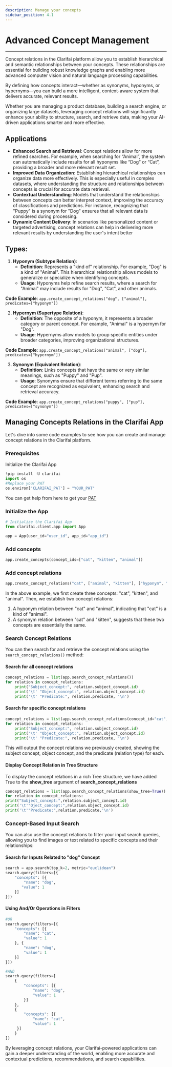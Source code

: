 ```yaml
---
description: Manage your concepts
sidebar_position: 4.1
---
```


# Advanced Concept Management
<hr />

Concept relations in the Clarifai platform allow you to establish hierarchical and semantic relationships between your concepts. These relationships are essential for building robust knowledge graphs and enabling more advanced computer vision and natural language processing capabilities.

By defining how concepts interact—whether as synonyms, hyponyms, or hypernyms—you can build a more intelligent, context-aware system that delivers accurate, relevant results.

Whether you are managing a product database, building a search engine, or organizing large datasets, leveraging concept relations will significantly enhance your ability to structure, search, and retrieve data, making your AI-driven applications smarter and more effective.


## Applications

* **Enhanced Search and Retrieval**: Concept relations allow for more refined searches. For example, when searching for “Animal”, the system can automatically include results for all hyponyms like “Dog” or “Cat”, providing a broader and more relevant result set.
* **Improved Data Organization**: Establishing hierarchical relationships can organize data more effectively. This is especially useful in complex datasets, where understanding the structure and relationships between concepts is crucial for accurate data retrieval.
* **Contextual Understanding**: Models that understand the relationships between concepts can better interpret context, improving the accuracy of classifications and predictions. For instance, recognizing that "Puppy" is a synonym for "Dog" ensures that all relevant data is considered during processing.
* **Dynamic Content Delivery**: In scenarios like personalized content or targeted advertising, concept relations can help in delivering more relevant results by understanding the user's intent better


## Types:

1. **Hyponym (Subtype Relation)**:
    * **Definition**: Represents a "kind of" relationship. For example, "Dog" is a kind of "Animal". This hierarchical relationship allows models to generalize or specialize when identifying concepts.
    * **Usage**: Hyponyms help refine search results, where a search for "Animal" may include results for "Dog", "Cat", and other animals.

**Code Example**:
`app.create_concept_relations("dog", ["animal"], predicates=["hyponym"])`



2. **Hypernym (Supertype Relation)**:
    * **Definition**: The opposite of a hyponym, it represents a broader category or parent concept. For example, "Animal" is a hypernym for "Dog".
    * **Usage**: Hypernyms allow models to group specific entities under broader categories, improving organizational structures.

**Code Example**:
`app.create_concept_relations("animal", ["dog"], predicates=["hypernym"])`



3. **Synonym (Equivalent Relation)**:
    * **Definition**: Links concepts that have the same or very similar meanings, such as "Puppy" and "Pup".
    * **Usage**: Synonyms ensure that different terms referring to the same concept are recognized as equivalent, enhancing search and retrieval accuracy.

**Code Example**:
`app.create_concept_relations("puppy", ["pup"], predicates=["synonym"])`


## Managing Concepts Relations in the Clarifai App

Let's dive into some code examples to see how you can create and manage concept relations in the Clarifai platform.


### Prerequisites

Initialize the Clarifai App

```python
!pip install -U clarifai
import os
#Replace your PAT
os.environ['CLARIFAI_PAT'] = "YOUR_PAT"
```


You can get help from here to get your [PAT](https://docs.clarifai.com/clarifai-basics/authentication/personal-access-tokens/)


### Initialize the App

```python
# Initialize the Clarifai App
from clarifai.client.app import App

app = App(user_id="user_id", app_id="app_id")
```



### Add concepts

```python
app.create_concepts(concept_ids=["cat", "kitten", "animal"])
```



### Add concept relations


```python
app.create_concept_relations("cat", ["animal", "kitten"], ["hyponym", "synonym"])
```


In the above example, we first create three concepts: "cat", "kitten", and "animal". Then, we establish two concept relations:



1. A hyponym relation between "cat" and "animal", indicating that "cat" is a kind of "animal".
2. A synonym relation between "cat" and "kitten", suggests that these two concepts are essentially the same.


### Search Concept Relations

You can then search for and retrieve the concept relations using the `search_concept_relations()` method:


#### Search for all concept relations


```python
concept_relations = list(app.search_concept_relations())
for relation in concept_relations:
    print("Subject_concept:", relation.subject_concept.id)
    print('\t' "Object_concept:", relation.object_concept.id)
    print('\t' "Predicate:", relation.predicate, '\n')
```



#### Search for specific concept relations


```python
concept_relations = list(app.search_concept_relations(concept_id="cat", predicate="synonym"))
for relation in concept_relations:
    print("Subject_concept:", relation.subject_concept.id)
    print('\t' "Object_concept:", relation.object_concept.id)
    print('\t' "Predicate:", relation.predicate, '\n')
```


This will output the concept relations we previously created, showing the subject concept, object concept, and the predicate (relation type) for each.


#### Display Concept Relation in Tree Structure

To display the concept relations in a rich Tree structure, we have added True to the **show_tree** argument of **search_concept_relations**


```python
concept_relations = list(app.search_concept_relations(show_tree=True))
for relation in concept_relations:
print("Subject_concept:",relation.subject_concept.id)
print('\t'"Oject_concept:",relation.object_concept.id)
print('\t'"Predicate:",relation.predicate,'\n')
```



### Concept-Based Input Search

You can also use the concept relations to filter your input search queries, allowing you to find images or text related to specific concepts and their relationships:


#### Search for Inputs Related to "dog" Concept


```python
search = app.search(top_k=2, metric="euclidean")
search.query(filters=[{
    "concepts": [{
        "name": "dog",
       "value": 1
    }]
}])
```



#### Using And/Or Operations in Filters


```python
#OR
search.query(filters=[{ 
    "concepts": [{
        "name": "cat",
        "value": 1
    }, {
        "name": "dog",
        "value": 1
    }]
}])

#AND
search.query(filters=[
    {
        "concepts": [{
            "name": "dog",
            "value": 1
        }]
    },
    {
        "concepts": [{
            "name": "cat",
            "value": 1
     }]
    }
])
```


By leveraging concept relations, your Clarifai-powered applications can gain a deeper understanding of the world, enabling more accurate and contextual predictions, recommendations, and search capabilities.
